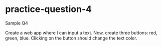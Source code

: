 # practice-question-4

Sample Q4

Create a web app where I can input a text. Now, create three buttons: red, green, blue. Clicking on the button should change the text color.
